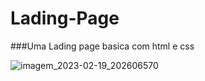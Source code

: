 # Lading-Page
###Uma Lading page basica com html e css

 ![imagem_2023-02-19_202606570](https://user-images.githubusercontent.com/110858345/219981767-7a77ebfc-2ae8-4eca-9aba-74631d0741b3.png)
